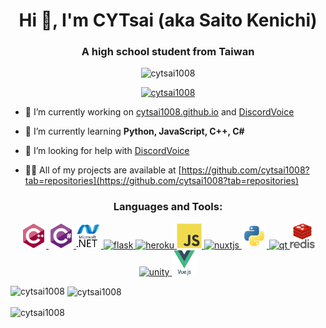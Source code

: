 <h1 align="center">Hi 👋, I'm CYTsai (aka Saito Kenichi)</h1>
<h3 align="center">A high school student from Taiwan</h3>

<p align="center"> <img src="https://komarev.com/ghpvc/?username=cytsai1008&label=Profile%20views&color=brightgreen&style=for-the-badge" alt="cytsai1008" /> </p>

<p align="center"> <a href="https://github.com/ryo-ma/github-profile-trophy"><img src="https://github-profile-trophy.vercel.app/?username=cytsai1008&theme=algolia&no-frame=truee" alt="cytsai1008" /></a> </p>

- 🔭 I’m currently working on [cytsai1008.github.io](https://github.com/cytsai1008/cytsai1008.github.io) and [DiscordVoice](https://github.com/cytsai1008/DiscordVoice)

- 🌱 I’m currently learning **Python, JavaScript, C++, C#**

- 🤝 I’m looking for help with [DiscordVoice](https://github.com/cytsai1008/DiscordVoice)

- 👨‍💻 All of my projects are available at [https://github.com/cytsai1008?tab=repositories](https://github.com/cytsai1008?tab=repositories)


<h3 align="center">Languages and Tools:</h3>
<p align="center"> <a href="https://www.w3schools.com/cpp/" target="_blank" rel="noreferrer"> <img src="https://raw.githubusercontent.com/devicons/devicon/master/icons/cplusplus/cplusplus-original.svg" alt="cplusplus" width="40" height="40"/> </a> <a href="https://www.w3schools.com/cs/" target="_blank" rel="noreferrer"> <img src="https://raw.githubusercontent.com/devicons/devicon/master/icons/csharp/csharp-original.svg" alt="csharp" width="40" height="40"/> </a> <a href="https://dotnet.microsoft.com/" target="_blank" rel="noreferrer"> <img src="https://raw.githubusercontent.com/devicons/devicon/master/icons/dot-net/dot-net-original-wordmark.svg" alt="dotnet" width="40" height="40"/> </a> <a href="https://flask.palletsprojects.com/" target="_blank" rel="noreferrer"> <img src="https://www.vectorlogo.zone/logos/pocoo_flask/pocoo_flask-icon.svg" alt="flask" width="40" height="40"/> </a> <a href="https://heroku.com" target="_blank" rel="noreferrer"> <img src="https://www.vectorlogo.zone/logos/heroku/heroku-icon.svg" alt="heroku" width="40" height="40"/> </a> <a href="https://developer.mozilla.org/en-US/docs/Web/JavaScript" target="_blank" rel="noreferrer"> <img src="https://raw.githubusercontent.com/devicons/devicon/master/icons/javascript/javascript-original.svg" alt="javascript" width="40" height="40"/> </a> <a href="https://nuxtjs.org/" target="_blank" rel="noreferrer"> <img src="https://www.vectorlogo.zone/logos/nuxtjs/nuxtjs-icon.svg" alt="nuxtjs" width="40" height="40"/> </a> <a href="https://www.python.org" target="_blank" rel="noreferrer"> <img src="https://raw.githubusercontent.com/devicons/devicon/master/icons/python/python-original.svg" alt="python" width="40" height="40"/> </a> <a href="https://www.qt.io/" target="_blank" rel="noreferrer"> <img src="https://upload.wikimedia.org/wikipedia/commons/0/0b/Qt_logo_2016.svg" alt="qt" width="40" height="40"/> </a> <a href="https://redis.io" target="_blank" rel="noreferrer"> <img src="https://raw.githubusercontent.com/devicons/devicon/master/icons/redis/redis-original-wordmark.svg" alt="redis" width="40" height="40"/> </a> <a href="https://unity.com/" target="_blank" rel="noreferrer"> <img src="https://www.vectorlogo.zone/logos/unity3d/unity3d-icon.svg" alt="unity" width="40" height="40"/> </a> <a href="https://vuejs.org/" target="_blank" rel="noreferrer"> <img src="https://raw.githubusercontent.com/devicons/devicon/master/icons/vuejs/vuejs-original-wordmark.svg" alt="vuejs" width="40" height="40"/> </a> </p>

<p><img align="left" src="https://github-readme-stats.vercel.app/api/top-langs?username=cytsai1008&show_icons=true&theme=algolia&locale=en&&hide=html" alt="cytsai1008" /></p>

<p>&nbsp;<img align="center" src="https://github-readme-stats.vercel.app/api?username=cytsai1008&show_icons=true&theme=algolia&locale=en" alt="cytsai1008" /></p>

<p><img align="center" src="https://github-readme-streak-stats.herokuapp.com/?user=cytsai1008&theme=github-dark-blue&hide_border=true" alt="cytsai1008" /></p>
